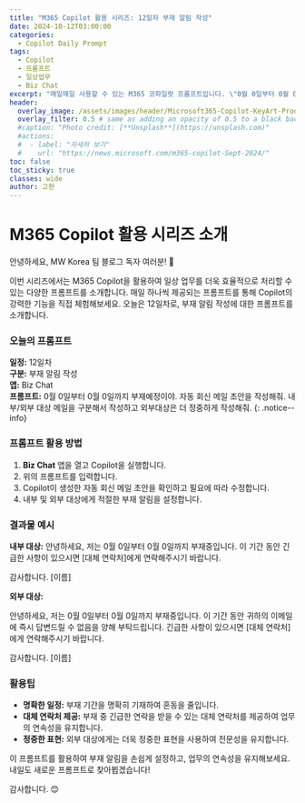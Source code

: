 ```yaml
---
title: "M365 Copilot 활용 시리즈: 12일차 부재 알림 작성"
date: 2024-10-12T03:00:00
categories:
  - Copilot Daily Prompt
tags:
  - Copilot
  - 프롬프트
  - 일상업무
  - Biz Chat
excerpt: "매일매일 사용할 수 있는 M365 코파일럿 프롬프트입니다. \"0월 0일부터 0월 0일까지 부재예정이야. 자동 회신 메일 초안을 작성해줘. 내부/외부 대상 메일을 구분해서 작성하고 외부대상은 더 정중하게 작성해줘.\""
header:
  overlay_image: /assets/images/header/Microsoft365-Copilot-KeyArt-Productivity-6K-01.png
  overlay_filter: 0.5 # same as adding an opacity of 0.5 to a black background
  #caption: "Photo credit: [**Unsplash**](https://unsplash.com)"
  #actions:
  #  - label: "자세히 보기"
  #    url: "https://news.microsoft.com/m365-copilot-Sept-2024/"
toc: false
toc_sticky: true
classes: wide
author: 고현
---
```


# M365 Copilot 활용 시리즈 소개

안녕하세요, MW Korea 팀 블로그 독자 여러분! 🎉

이번 시리즈에서는 M365 Copilot을 활용하여 일상 업무를 더욱 효율적으로 처리할 수 있는 다양한 프롬프트를 소개합니다. 매일 하나씩 제공되는 프롬프트를 통해 Copilot의 강력한 기능을 직접 체험해보세요. 오늘은 12일차로, 부재 알림 작성에 대한 프롬프트를 소개합니다.

### 오늘의 프롬프트

**일정:** 12일차  
**구분:** 부재 알림 작성  
**앱:** Biz Chat  
**프롬프트:** 0월 0일부터 0월 0일까지 부재예정이야. 자동 회신 메일 초안을 작성해줘. 내부/외부 대상 메일을 구분해서 작성하고 외부대상은 더 정중하게 작성해줘.
{: .notice--info}

### 프롬프트 활용 방법

1. **Biz Chat** 앱을 열고 Copilot을 실행합니다.
2. 위의 프롬프트를 입력합니다.
3. Copilot이 생성한 자동 회신 메일 초안을 확인하고 필요에 따라 수정합니다.
4. 내부 및 외부 대상에게 적절한 부재 알림을 설정합니다.

### 결과물 예시

**내부 대상:**
안녕하세요, 저는 0월 0일부터 0월 0일까지 부재중입니다. 이 기간 동안 긴급한 사항이 있으시면 [대체 연락처]에게 연락해주시기 바랍니다.

감사합니다. [이름]

**외부 대상:**

안녕하세요, 저는 0월 0일부터 0월 0일까지 부재중입니다. 이 기간 동안 귀하의 이메일에 즉시 답변드릴 수 없음을 양해 부탁드립니다. 긴급한 사항이 있으시면 [대체 연락처]에게 연락해주시기 바랍니다.

감사합니다. [이름]

### 활용팁

- **명확한 일정:** 부재 기간을 명확히 기재하여 혼동을 줄입니다.
- **대체 연락처 제공:** 부재 중 긴급한 연락을 받을 수 있는 대체 연락처를 제공하여 업무의 연속성을 유지합니다.
- **정중한 표현:** 외부 대상에게는 더욱 정중한 표현을 사용하여 전문성을 유지합니다.

이 프롬프트를 활용하여 부재 알림을 손쉽게 설정하고, 업무의 연속성을 유지해보세요. 내일도 새로운 프롬프트로 찾아뵙겠습니다!

감사합니다. 😊

